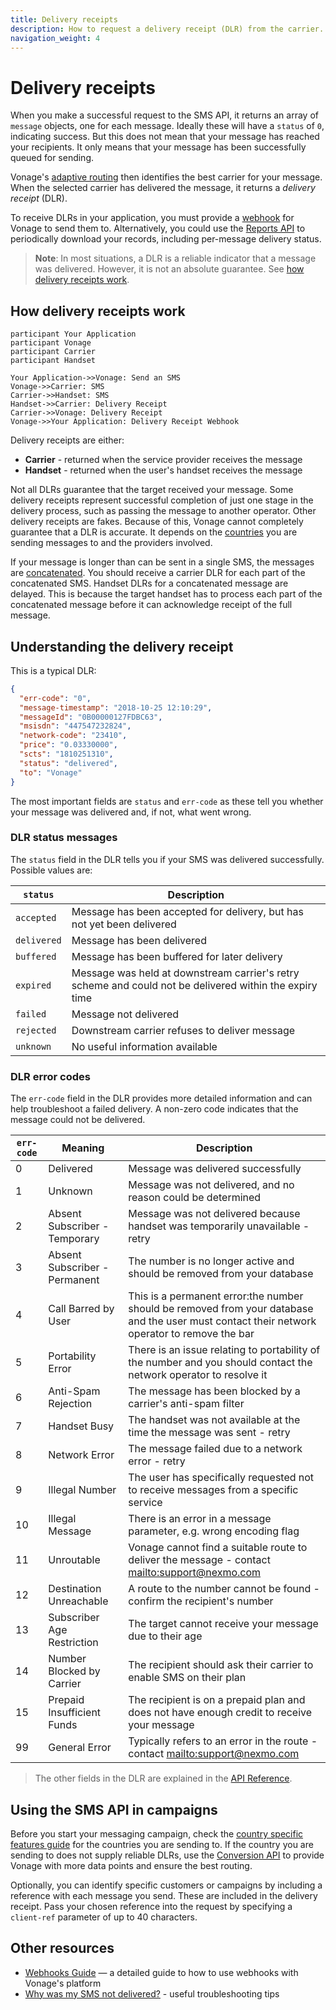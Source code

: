 ```yaml
---
title: Delivery receipts
description: How to request a delivery receipt (DLR) from the carrier.
navigation_weight: 4
---
```


# Delivery receipts

When you make a successful request to the SMS API, it returns an array of `message` objects, one for each message. Ideally these will have a `status` of `0`, indicating success. But this does not mean that your message has reached your recipients. It only means that your message has been successfully queued for sending.

Vonage's [adaptive routing](https://help.nexmo.com/hc/en-us/articles/218435987-What-is-Nexmo-Adaptive-Routing-) then identifies the best carrier for your message. When the selected carrier has delivered the message, it returns a *delivery receipt* (DLR).

To receive DLRs in your application, you must provide a [webhook](/concepts/guides/webhooks) for Vonage to send them to. Alternatively, you could use the [Reports API](/reports/overview) to periodically download your records, including per-message delivery status.

> **Note**: In most situations, a DLR is a reliable indicator that a message was delivered. However, it is not an absolute guarantee. See [how delivery receipts work](#how-delivery-receipts-work).

## How delivery receipts work

```sequence_diagram
participant Your Application
participant Vonage
participant Carrier
participant Handset

Your Application->>Vonage: Send an SMS
Vonage->>Carrier: SMS
Carrier->>Handset: SMS
Handset->>Carrier: Delivery Receipt
Carrier->>Vonage: Delivery Receipt
Vonage->>Your Application: Delivery Receipt Webhook
```

Delivery receipts are either:

* **Carrier** - returned when the service provider receives the message
* **Handset** - returned when the user's handset receives the message

Not all DLRs guarantee that the target received your message. Some delivery receipts represent successful completion of just one stage in the delivery process, such as passing the message to another operator. Other delivery receipts are fakes. Because of this, Vonage cannot completely guarantee that a DLR is accurate. It depends on the [countries](/messaging/sms/guides/country-specific-features) you are sending messages to and the providers involved.

If your message is longer than can be sent in a single SMS, the messages are [concatenated](/messaging/sms/guides/concatenation-and-encoding). You should receive a carrier DLR for each part of the concatenated SMS. Handset DLRs for a concatenated message are delayed. This is because the target handset has to process each part of the concatenated message before it can acknowledge receipt of the full message.

## Understanding the delivery receipt

This is a typical DLR:

```json
{
  "err-code": "0",
  "message-timestamp": "2018-10-25 12:10:29",
  "messageId": "0B00000127FDBC63",
  "msisdn": "447547232824",
  "network-code": "23410",
  "price": "0.03330000",
  "scts": "1810251310",
  "status": "delivered",
  "to": "Vonage"
}
```

The most important fields are `status` and `err-code` as these tell you whether your message was delivered and, if not, what went wrong.

### DLR status messages

The `status` field in the DLR tells you if your SMS was delivered successfully. Possible values are:

| `status`    | Description                                                                                             |
| ----------- | ------------------------------------------------------------------------------------------------------- |
| `accepted`  | Message has been accepted for delivery, but has not yet been delivered                                  |
| `delivered` | Message has been delivered                                                                              |
| `buffered`  | Message has been buffered for later delivery                                                            |
| `expired`   | Message was held at downstream carrier's retry scheme and could not be delivered within the expiry time |
| `failed`    | Message not delivered                                                                                   |
| `rejected`  | Downstream carrier refuses to deliver message                                                           |
| `unknown`   | No useful information available                                                                         |


### DLR error codes

The `err-code` field in the DLR provides more detailed information and can help troubleshoot a failed delivery. A non-zero code indicates that the message could not be delivered.

| `err-code` | Meaning                       | Description                                                                                                                                  |
| ---------- | ----------------------------- | -------------------------------------------------------------------------------------------------------------------------------------------- |
| 0          | Delivered                     | Message was delivered successfully                                                                                                           |
| 1          | Unknown                       | Message was not delivered, and no reason could be determined                                                                                 |
| 2          | Absent Subscriber - Temporary | Message was not delivered because handset was temporarily unavailable - retry                                                                |
| 3          | Absent Subscriber - Permanent | The number is no longer active and should be removed from your database                                                                      |
| 4          | Call Barred by User           | This is a permanent error:the number should be removed from your database and the user must contact their network operator to remove the bar |
| 5          | Portability Error             | There is an issue relating to portability of the number and you should contact the network operator to resolve it                            |
| 6          | Anti-Spam Rejection           | The message has been blocked by a carrier's anti-spam filter                                                                                 |
| 7          | Handset Busy                  | The handset was not available at the time the message was sent - retry                                                                       |
| 8          | Network Error                 | The message failed due to a network error - retry                                                                                            |
| 9          | Illegal Number                | The user has specifically requested not to receive messages from a specific service                                                          |
| 10         | Illegal Message               | There is an error in a message parameter, e.g. wrong encoding flag                                                                           |
| 11         | Unroutable                    | Vonage cannot find a suitable route to deliver the message - contact <mailto:support@nexmo.com>                                               |
| 12         | Destination Unreachable       | A route to the number cannot be found - confirm the recipient's number                                                                       |
| 13         | Subscriber Age Restriction    | The target cannot receive your message due to their age                                                                                      |
| 14         | Number Blocked by Carrier     | The recipient should ask their carrier to enable SMS on their plan                                                                           |
| 15         | Prepaid Insufficient Funds    | The recipient is on a prepaid plan and does not have enough credit to receive your message                                                   |
| 99         | General Error                 | Typically refers to an error in the route - contact <mailto:support@nexmo.com>                                                               |

> The other fields in the DLR are explained in the [API Reference](/api/sms#delivery-receipt).

## Using the SMS API in campaigns

Before you start your messaging campaign, check the [country specific features guide](/messaging/sms/guides/country-specific-features) for the countries you are sending to. If the country you are sending to does not supply reliable DLRs, use the [Conversion API](/messaging/conversion-api/overview) to provide Vonage with more data points and ensure the best routing.

Optionally, you can identify specific customers or campaigns by including a reference with each message you send. These are included in the delivery receipt. Pass your chosen reference into the request by specifying a `client-ref` parameter of up to 40 characters.

## Other resources

* [Webhooks Guide](/concepts/guides/webhooks) — a detailed guide to how to use webhooks with Vonage's platform
* [Why was my SMS not delivered?](https://help.nexmo.com/hc/en-us/articles/204016013-Why-was-my-SMS-not-delivered-) - useful troubleshooting tips
